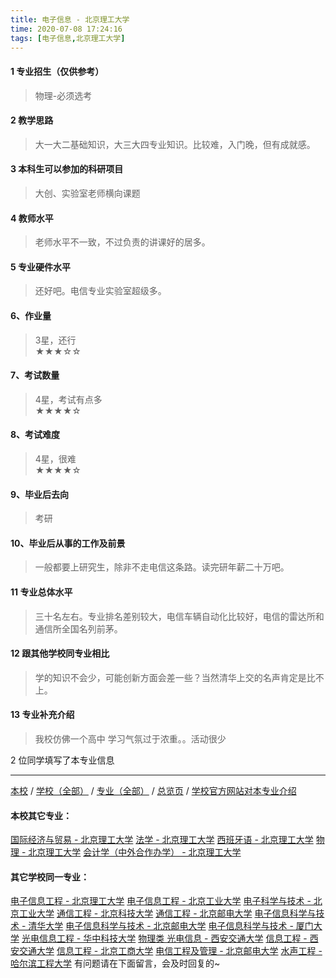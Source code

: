 ```yaml
---
title: 电子信息 - 北京理工大学
time: 2020-07-08 17:24:16
tags: [电子信息,北京理工大学]
---
```

#### 1 专业招生（仅供参考）  
> 物理-必须选考



#### 2 教学思路  
> 大一大二基础知识，大三大四专业知识。比较难，入门晚，但有成就感。



#### 3 本科生可以参加的科研项目  
>  大创、实验室老师横向课题



#### 4 教师水平
> 老师水平不一致，不过负责的讲课好的居多。



#### 5 专业硬件水平
> 还好吧。电信专业实验室超级多。



#### 6、作业量
> 3星，还行  
★★★☆☆



#### 7、考试数量  
> 4星，考试有点多   
★★★★☆



#### 8、考试难度  
> 4星，很难   
★★★★☆



#### 9、毕业后去向  
> 考研



#### 10、毕业后从事的工作及前景  
> 一般都要上研究生，除非不走电信这条路。读完研年薪二十万吧。



#### 11 专业总体水平 
> 三十名左右。专业排名差别较大，电信车辆自动化比较好，电信的雷达所和通信所全国名列前茅。



####  12 跟其他学校同专业相比 
> 学的知识不会少，可能创新方面会差一些？当然清华上交的名声肯定是比不上。

#### 13 专业补充介绍
> 我校仿佛一个高中 学习气氛过于浓重。。活动很少

2 位同学填写了本专业信息
***
[本校](https://univgo.github.io/2020/07/08/北京理工大学) / [学校（全部）](https://univgo.github.io/2020/07/08/3efa6bcca419) / [专业（全部）](https://univgo.github.io/2020/07/08/2d4c6d3552c2) / [总览页](https://univgo.github.io/2020/07/08/445daeb4fa00) / [学校官方网站对本专业介绍](http://admission.bit.edu.cn/colleges/xxydz.html)
#### 本校其它专业：
[国际经济与贸易 - 北京理工大学](https://univgo.github.io/2020/07/08/ebab770158ac)
[法学 - 北京理工大学](https://univgo.github.io/2020/07/08/a1edd0b533fb)
[西班牙语 - 北京理工大学](https://univgo.github.io/2020/07/08/e0901a0de766)
[物理 - 北京理工大学](https://univgo.github.io/2020/07/08/39b1b8575f14)
[会计学（中外合作办学） - 北京理工大学](https://univgo.github.io/2020/07/08/f205ea963671)
#### 其它学校同一专业：
[电子信息工程 - 北京理工大学](https://univgo.github.io/2020/07/08/bf13725952ce)
[电子信息工程 - 北京工业大学](https://univgo.github.io/2020/07/08/935f8b4dc83f)
[电子科学与技术 - 北京工业大学](https://univgo.github.io/2020/07/08/349a571c8cbb)
[通信工程 - 北京科技大学](https://univgo.github.io/2020/07/08/7f898b0aceb9)
[通信工程 - 北京邮电大学](https://univgo.github.io/2020/07/08/91bd2ad04308)
[电子信息科学与技术 - 清华大学](https://univgo.github.io/2020/07/08/338fc70c84db)
[电子信息科学与技术 - 北京邮电大学](https://univgo.github.io/2020/07/08/60133dfd6cff)
[电子信息科学与技术 - 厦门大学](https://univgo.github.io/2020/07/08/5768803ef6c9)
[光电信息工程 - 华中科技大学](https://univgo.github.io/2020/07/08/11d2b0562ca8)
[物理类 光电信息 - 西安交通大学](https://univgo.github.io/2020/07/08/67e73f46914b)
[信息工程 - 西安交通大学](https://univgo.github.io/2020/07/08/1baace60c4b6)
[信息工程 - 北京工商大学](https://univgo.github.io/2020/07/08/ab8228ed7e2d)
[电信工程及管理 - 北京邮电大学](https://univgo.github.io/2020/07/08/8840fed0c9dc)
[水声工程 - 哈尔滨工程大学](https://univgo.github.io/2020/07/08/135b63edb39e)
有问题请在下面留言，会及时回复的~